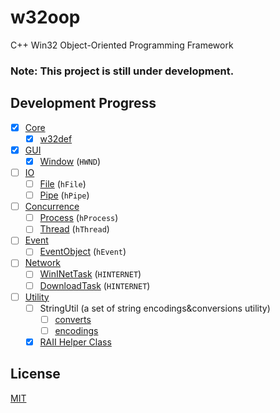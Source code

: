 # w32oop
C++ Win32 Object-Oriented Programming Framework

### Note: This project is still under development.

## Development Progress

- [x] [Core](./Core/)
  - [x] [w32def](./Core/w32def.hpp)
- [x] [GUI](./GUI/)
  - [x] [Window](./GUI/Window.hpp) (`HWND`)
- [ ] [IO](./IO/)
  - [ ] [File](./IO/File.hpp) (`hFile`)
  - [ ] [Pipe](./IO/Pipe.hpp) (`hPipe`)
- [ ] [Concurrence](./Concurrence/)
  - [ ] [Process](./Concurrence/Process.hpp) (`hProcess`)
  - [ ] [Thread](./Concurrence/Thread.hpp) (`hThread`)
- [ ] [Event](./Event/)
  - [ ] [EventObject](./Event/EventObject.hpp) (`hEvent`)
- [ ] [Network](./Network/)
  - [ ] [WinINetTask](./Network/WinINetTask.hpp) (`HINTERNET`)
  - [ ] [DownloadTask](./Network/DownloadTask.hpp) (`HINTERNET`)
- [ ] [Utility](./Utility/)
  - [ ] StringUtil (a set of string encodings&conversions utility)
    - [ ] [converts](./Utility/StringUtil/converts.hpp)
    - [ ] [encodings](./Utility/StringUtil/encodings.hpp)
  - [x] [RAII Helper Class](./Utility/RAII.hpp)

## License
[MIT](./LICENSE)
